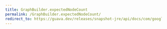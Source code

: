 ```yaml
---
title: GraphBuilder.expectedNodeCount
permalink: /GraphBuilder.expectedNodeCount/
redirect_to: https://guava.dev/releases/snapshot-jre/api/docs/com/google/common/graph/GraphBuilder.html#expectedNodeCount-int-
---
```

